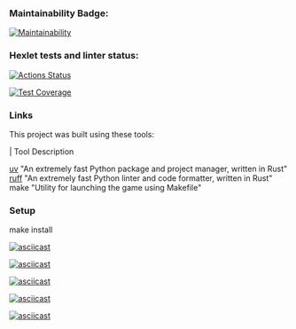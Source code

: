 ### Maintainability Badge:
[![Maintainability](https://api.codeclimate.com/v1/badges/6653e9f6ee2c94bdc6f3/maintainability)](https://codeclimate.com/github/Ulia388/python-project-49/maintainability)

### Hexlet tests and linter status:
[![Actions Status](https://github.com/Ulia388/python-project-49/actions/workflows/hexlet-check.yml/badge.svg)](https://github.com/Ulia388/python-project-49/actions)

[![Test Coverage](https://api.codeclimate.com/v1/badges/6653e9f6ee2c94bdc6f3/test_coverage)](https://codeclimate.com/github/Ulia388/python-project-49/test_coverage)

### Links

This project was built using these tools:

| Tool                                                          Description

[uv](https://docs.astral.sh/uv/)                               "An extremely fast Python package and project manager, written in Rust"
[ruff](https://docs.astral.sh/ruff/)                           "An extremely fast Python linter and code formatter, written in Rust"
make                                                           "Utility for launching the game using Makefile"

### Setup

make install 

[![asciicast](https://asciinema.org/a/L3bQ0MgCoL7CSkCkP19eX7QKI.svg)](https://asciinema.org/a/L3bQ0MgCoL7CSkCkP19eX7QKI)

[![asciicast](https://asciinema.org/a/qKKqOSbcu10yiJVgHioXAON2X.svg)](https://asciinema.org/a/qKKqOSbcu10yiJVgHioXAON2X)

[![asciicast](https://asciinema.org/a/QUjYERx4byEqGZR2U2iMHbvJy.svg)](https://asciinema.org/a/QUjYERx4byEqGZR2U2iMHbvJy)

[![asciicast](https://asciinema.org/a/CIbeyng0YwxosX9VVvBaRrTUa.svg)](https://asciinema.org/a/CIbeyng0YwxosX9VVvBaRrTUa)

[![asciicast](https://asciinema.org/a/EndHokjAJxSoz5gR59pJwkqGD.svg)](https://asciinema.org/a/EndHokjAJxSoz5gR59pJwkqGD)